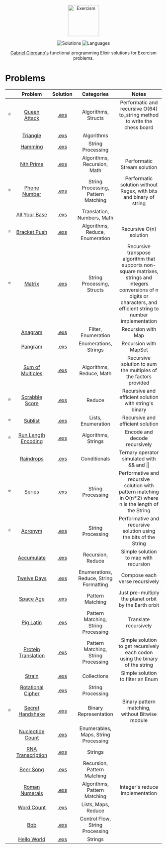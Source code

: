 <p align="center">
  <a href="https://exercism.io/profiles/gabrielgiordan">
    <img alt="Exercism" width="100" src="https://assets.exercism.io/tracks/elixir-hex-turquoise.png">
  </a>
</p>
<p align="center">
  <img alt="Solutions" src="https://img.shields.io/badge/Solutions-32-009DA9.svg?longCache=true&style=for-the-badge">
  <img alt="Languages" src="https://img.shields.io/badge/Languages-Elixir-009DA9.svg?longCache=true&style=for-the-badge">
</p>
<p align="center">
  <a alt="Exercism profile" href="https://exercism.io/profiles/gabrielgiordan">Gabriel Giordano's</a> functional programming Elixir  solutions for Exercism problems.
</p>

# Problems
|   | Problem  | Solution | Categories | Notes |
|-- |:--------:|:--------:|:----------:|:-----:|
| ⭐ | [Queen Attack](queen-attack) | [.exs](queen-attack/queen_attack.exs) | Algorithms, Structs | Performatic and recursive O(64) to_string method to write the chess board |
|    | [Triangle](triangle) | [.exs](triangle/triangle.exs) | Algorithms |  |
|    | [Hamming](hamming) | [.exs](hamming/hamming.exs) | String Processing |  |
|    | [Nth Prime](nth-prime) | [.exs](nth-prime/nth_prime.exs) | Algorithms, Recursion, Math | Performatic Stream solution |
| ⭐ | [Phone Number](phone-number) | [.exs](phone-number/phone_number.exs) | String Processing, Pattern Matching | Performatic solution without Regex, with bits and binary of string |
|    | [All Your Base](all-your-base) | [.exs](all-your-base/all_your_base.exs) | Translation, Numbers, Math |  |
| ⭐ | [Bracket Push](bracket-push) | [.exs](bracket-push/bracket_push.exs) | Algorithms, Reduce, Enumeration | Recursive O(n) solution |
| ⭐ | [Matrix](matrix) | [.exs](matrix/matrix.exs) | String Processing, Structs | Recursive transpose algorithm that supports non-square matrixes, strings and integers conversions of n digits or characters, and efficient string to number implementation |
|    | [Anagram](anagram) | [.exs](anagram/anagram.exs) | Filter, Enumeration | Recursion with Map |
|    | [Pangram](pangram) | [.exs](pangram/pangram.exs) | Enumerations, Strings | Recursion with MapSet |
|    | [Sum of Multiples](sum-of-multiples) | [.exs](sum-of-multiples/sum_of_multiples.exs) | Algorithms, Reduce, Math | Recursive solution to sum the multiples of the factors provided |
| ⭐ | [Scrabble Score](scrabble-score) | [.exs](scrabble-score/scrabble.exs) | Reduce | Recursive and efficient solution with string's binary |
| ⭐ | [Sublist](sublist) | [.exs](sublist/sublist.exs) | Lists, Enumeration | Recursive and efficient solution |
| ⭐ | [Run Length Encoding](run-length-encoding) | [.exs](run-length-encoding/rle.exs) | Algorithms, Strings | Encode and decode recursively |
|    | [Raindrops](raindrops) | [.exs](raindrops/raindrops.exs) | Conditionals | Ternary operator simulated with && and &#124;&#124; |
| ⭐ | [Series](series) | [.exs](series/series.exs) | String Processing | Performative and recursive solution with pattern matching in O(n*2) where n is the length of the String |
| ⭐ | [Acronym](acronym) | [.exs](acronym/acronym.exs) | String Processing | Performative and recursive solution using the bits of the String |
|    | [Accumulate](accumulate) | [.exs](accumulate/accumulate.exs) | Recursion, Reduce | Simple solution to map with recursion |
|    | [Twelve Days](twelve-days) | [.exs](twelve-days/twelve_days.exs) | Enumerations, Reduce, String Formatting | Compose each verse recursively |
|    | [Space Age](space-age) | [.exs](space-age/space_age.exs) | Pattern Matching | Just pre-multiply the planet orbit by the Earth orbit |
|    | [Pig Latin](pig-latin) | [.exs](pig-latin/pig_latin.exs) | Pattern Matching, String Processing | Translate recursively |
|    | [Protein Translation](protein-translation) | [.exs](protein-translation/protein_translation.exs) | Pattern Matching, String Processing | Simple solution to get recursively each codon using the binary of the string |
|    | [Strain](strain)| [.exs](strain/strain.exs) | Collections | Simple solution to filter an Enum |
|    | [Rotational Cipher](rotational-cipher) | [.exs](rotational-cipher/rotational_cipher.exs) | String Processing | |
| ⭐ | [Secret Handshake](secret-handshake) | [.exs](secret-handshake/secret_handshake.exs) | Binary Representation | Binary pattern matching, without Bitwise module |
|    | [Nucleotide Count](nucleotide-count) | [.exs](nucleotide-count/nucleotide_count.exs) | Enumerables, Maps, String Processing | |
|    | [RNA Transcription](rna-transcription) | [.exs](rna-transcription/rna_transcription.exs) | Strings | |
|    | [Beer Song](beer-song) | [.exs](beer-song/beer_song.exs) | Recursion, Pattern Matching | |
|    | [Roman Numerals](roman-numerals) | [.exs](roman-numerals/roman.exs) | Algorithms, Pattern Matching | Integer's reduce implementation |
|    | [Word Count](word-count) | [.exs](word-count/word_count.exs) | Lists, Maps, Reduce | |
|    | [Bob](bob) | [.exs](bob/bob.exs) | Control Flow, String Processing | |
|    | [Hello World](hello-world) | [.exs](hello-world/hello_world.exs) | Strings |  |